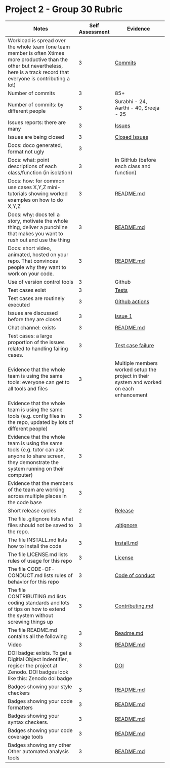 
# Project 2 - Group 30 Rubric

|Notes|Self Assessment|Evidence|
|-----|-|---------|
|Workload is spread over the whole team (one team member is often Xtimes more productive than the other but nevertheless, here is a track record that everyone is contributing a lot) | 3| [Commits](https://github.com/Fall-2024-SE-Group/campus-job-review-system/commits/main/) |
|Number of commits | 3 | 85+ |
|Number of commits: by different people | 3 |  Surabhi - 24, Aarthi - 40, Sreeja - 25|
|Issues reports: there are many | 3 | [Issues](https://github.com/Fall-2024-SE-Group/campus-job-review-system/issues) |
|Issues are being closed | 3 | [Closed Issues](https://github.com/Fall-2024-SE-Group/campus-job-review-system/issues?q=is%3Aissue+is%3Aclosed) |
|Docs: doco generated, format not ugly | 3 | |
|Docs: what: point descriptions of each class/function (in isolation)|	3 |In GitHub (before each class and function)
| Docs: how: for common use cases X,Y,Z mini-tutorials showing worked examples on how to do X,Y,Z | 3 | [README.md](https://github.com/Fall-2024-SE-Group/campus-job-review-system/blob/main/README.md) |
| Docs: why: docs tell a story, motivate the whole thing, deliver a punchline that makes you want to rush out and use the thing |  3 | [README.md](https://github.com/Fall-2024-SE-Group/campus-job-review-system/blob/main/README.md) |
| Docs: short video, animated, hosted on your repo. That convinces people why they want to work on your code. |  3 |[README.md](https://github.com/Fall-2024-SE-Group/campus-job-review-system/blob/main/README.md) |
| Use of version control tools | 3 | Github |
| Test cases exist | 3 | [Tests](https://github.com/Fall-2024-SE-Group/campus-job-review-system/tree/main/tests) |
| Test cases are routinely executed | 3 | [Github actions](https://github.com/Fall-2024-SE-Group/campus-job-review-system/actions) |
| Issues are discussed before they are closed | 3 | [Issue 1](https://github.com/Fall-2024-SE-Group/campus-job-review-system/issues/4) |
|Chat channel: exists | 3 |  [README.md](https://github.com/Fall-2024-SE-Group/campus-job-review-system/blob/main/README.md) |
| Test cases: a large proportion of the issues related to handling failing cases. | 3 | [Test case failure](https://github.com/Fall-2024-SE-Group/campus-job-review-system/issues?q=is%3Aissue+is%3Aclosed)|
| Evidence that the whole team is using the same tools: everyone can get to all tools and files | 3 | Multiple members worked setup the project in their system and worked on each enhancement |
| Evidence that the whole team is using the same tools (e.g. config files in the repo, updated by lots of different people) | 3 | |
| Evidence that the whole team is using the same tools (e.g. tutor can ask anyone to share screen, they demonstrate the system running on their computer) |  3 | |
| Evidence that the members of the team are working across multiple places in the code base |  3 | |
|  Short release cycles | 2 | [Release](https://github.com/Fall-2024-SE-Group/campus-job-review-system/releases/tag/v1)
| The file .gitignore lists what files should not be saved to the repo.| 3 | [.gitignore](https://github.com/Fall-2024-SE-Group/campus-job-review-system/blob/main/.gitignore) |
| The file INSTALL.md lists how to install the code | 3 | [Install.md](https://github.com/Fall-2024-SE-Group/campus-job-review-system/blob/main/install.md) |
| The file LICENSE.md lists rules of usage for this repo | 3 | [License](https://github.com/Fall-2024-SE-Group/campus-job-review-system/blob/main/LICENSE) |
| The file CODE-OF-CONDUCT.md lists rules of behavior for this repo| 3 | [Code of conduct](https://github.com/Fall-2024-SE-Group/campus-job-review-system/blob/main/CODE_OF_CONDUCT.md) |
|The file CONTRIBUTING.md lists coding standards and lots of tips on how to extend the system without screwing things up | 3 | [Contributing.md](https://github.com/Fall-2024-SE-Group/campus-job-review-system/blob/main/CONTRIBUTING.md) |
| The file README.md contains all the following | 3 | [Readme.md](https://github.com/Fall-2024-SE-Group/campus-job-review-system/blob/main/README.md) |
| Video | 3 |[README.md](https://github.com/Fall-2024-SE-Group/campus-job-review-system/blob/main/README.md) |
|DOI badge: exists. To get a Digitial Object Indentifier, regiser the project at Zenodo. DOI badges look like this: Zenodo doi badge | 3 | [DOI](https://zenodo.org/records/14027357) |
|Badges showing your style checkers | 3 | [README.md](https://github.com/Fall-2024-SE-Group/campus-job-review-system/blob/main/README.md)  |
|Badges showing your code formatters |  3 | [README.md](https://github.com/Fall-2024-SE-Group/campus-job-review-system/blob/main/README.md)  |
|Badges showing your syntax checkers.| 3 | [README.md](https://github.com/Fall-2024-SE-Group/campus-job-review-system/blob/main/README.md)  |
|Badges showing your code coverage tools | 3 | [README.md](https://github.com/Fall-2024-SE-Group/campus-job-review-system/blob/main/README.md)  |
|Badges showing any other Other automated analysis tools | 3 |[README.md](https://github.com/Fall-2024-SE-Group/campus-job-review-system/blob/main/README.md)  |
